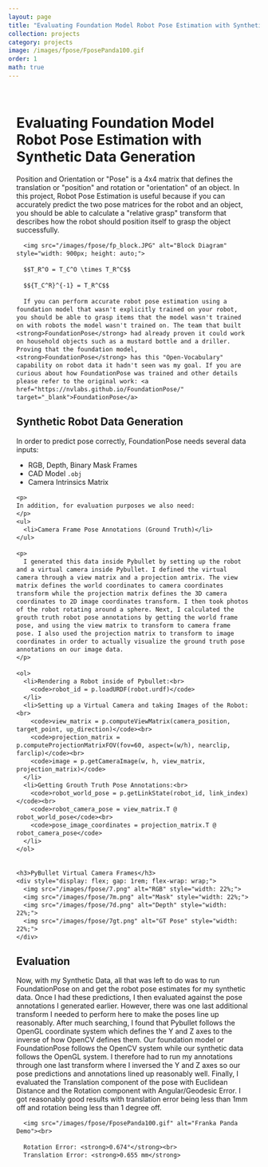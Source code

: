 ```yaml
---
layout: page
title: "Evaluating Foundation Model Robot Pose Estimation with Synthetic Data Generation"
collection: projects
category: projects
image: /images/fpose/FposePanda100.gif
order: 1
math: true
---
```


<div style="padding: 1rem;">
  <div class="card">
    <h1>Evaluating Foundation Model Robot Pose Estimation with Synthetic Data Generation</h1>
      Position and Orientation or "Pose" is a 4x4 matrix that defines the translation or "position" and rotation or "orientation" of an object. In this project, Robot Pose Estimation is useful because if you can accurately predict the two pose matrices for the robot and an object, you should be able to calculate a "relative grasp" transform that describes how the robot should position itself to grasp the object successfully.<br>
      
      <img src="/images/fpose/fp_block.JPG" alt="Block Diagram" style="width: 900px; height: auto;">

      $$T_R^O = T_C^O \times T_R^C$$

      $${T_C^R}^{-1} = T_R^C$$

      If you can perform accurate robot pose estimation using a foundation model that wasn't explicitly trained on your robot, you should be able to grasp items that the model wasn't trained on with robots the model wasn't trained on. The team that built <strong>FoundationPose</strong> had already proven it could work on household objects such as a mustard bottle and a driller. Proving that the foundation model, <strong>FoundationPose</strong> has this "Open-Vocabulary" capability on robot data it hadn't seen was my goal. If you are curious about how FoundationPose was trained and other details please refer to the original work: <a href="https://nvlabs.github.io/FoundationPose/" target="_blank">FoundationPose</a>
  </div>


  <div class="card">
    <h2>Synthetic Robot Data Generation</h2>
    <p>
    In order to predict pose correctly, FoundationPose needs several data inputs:
    </p>
    <ul>
      <li>RGB, Depth, Binary Mask Frames</li>
      <li>CAD Model <code>.obj</code></li>
      <li>Camera Intrinsics Matrix</li>
    </ul>
  
    <p>
    In addition, for evaluation purposes we also need:
    </p>
    <ul>
      <li>Camera Frame Pose Annotations (Ground Truth)</li>
    </ul>

    <p>
      I generated this data inside Pybullet by setting up the robot and a virtual camera inside Pybullet. I defined the virtual camera through a view matrix and a projection amtrix. The view matrix defines the world coordinates to camera coordinates transform while the projection matrix defines the 3D camera coordinates to 2D image coordinates transform. I then took photos of the robot rotating around a sphere. Next, I calculated the grouth truth robot pose annotations by getting the world frame pose, and using the view matrix to transform to camera frame pose. I also used the projection matrix to transform to image coordinates in order to actually visualize the ground truth pose annotations on our image data.
    </p>

    <ol>
      <li>Rendering a Robot inside of Pybullet:<br>
        <code>robot_id = p.loadURDF(robot.urdf)</code>
      </li>
      <li>Setting up a Virtual Camera and taking Images of the Robot: <br>
        <code>view_matrix = p.computeViewMatrix(camera_position, target_point, up_direction)</code><br>
        <code>projection_matrix = p.computeProjectionMatrixFOV(fov=60, aspect=(w/h), nearclip, farclip)</code><br>
        <code>image = p.getCameraImage(w, h, view_matrix, projection_matrix)</code>
      </li>
      <li>Getting Grouth Truth Pose Annotations:<br>
        <code>robot_world_pose = p.getLinkState(robot_id, link_index)</code><br>
        <code>robot_camera_pose = view_matrix.T @ robot_world_pose</code><br>
        <code>pose_image_coordinates = projection_matrix.T @ robot_camera_pose</code>
      </li>
    </ol>

    
    <h3>PyBullet Virtual Camera Frames</h3>
    <div style="display: flex; gap: 1rem; flex-wrap: wrap;">
      <img src="/images/fpose/7.png" alt="RGB" style="width: 22%;">
      <img src="/images/fpose/7m.png" alt="Mask" style="width: 22%;">
      <img src="/images/fpose/7d.png" alt="Depth" style="width: 22%;">
      <img src="/images/fpose/7gt.png" alt="GT Pose" style="width: 22%;">
    </div>
  </div>



  <div class="card">
    <h2>Evaluation</h2>
      Now, with my Synthetic Data, all that was left to do was to run FoundationPose on and get the robot pose estimates for my synthetic data. Once I had these predictions, I then evaluated against the pose annotations I generated earlier. However, there was one last additional transform I needed to perform here to make the poses line up reasonably. After much searching, I found that Pybullet follows the OpenGL coordinate system which defines the Y and Z axes to the inverse of how OpenCV defines them. Our foundation model or FoundationPose follows the OpenCV system while our synthetic data follows the OpenGL system. I therefore had to run my annotations through one last transform where I inversed the Y and Z axes so our pose predictions and annotations lined up reasonably well. Finally, I evaluated the Translation component of the pose with Euclidean Distance and the Rotation component with Angular/Geodesic Error. I got reasonably good results with translation error being less than 1mm off and rotation being less than 1 degree off.<br>
      
      <img src="/images/fpose/FposePanda100.gif" alt="Franka Panda Demo"><br>

      Rotation Error: <strong>0.674°</strong><br>
      Translation Error: <strong>0.655 mm</strong>
  </div>
</div>